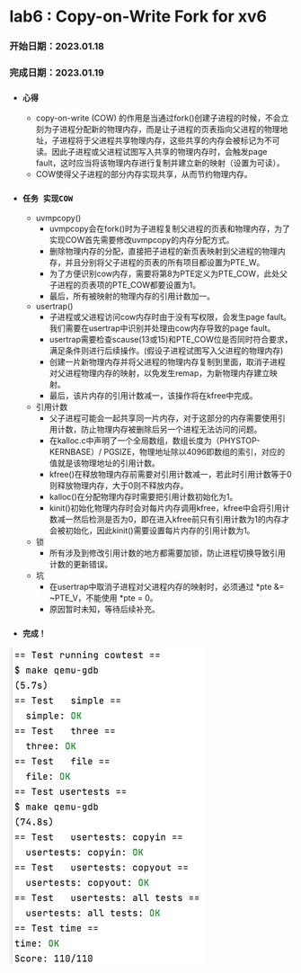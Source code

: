 # lab6 : Copy-on-Write Fork for xv6
### 开始日期：2023.01.18
### 完成日期：2023.01.19
- ### `心得`
  - copy-on-write (COW) 的作用是当通过fork()创建子进程的时候，不会立刻为子进程分配新的物理内存，而是让子进程的页表指向父进程的物理地址，子进程将于父进程共享物理内存，这些共享的内存会被标记为不可读。因此子进程或父进程试图写入共享的物理内存时，会触发page fault，这时应当将该物理内存进行复制并建立新的映射（设置为可读）。
  - COW使得父子进程的部分内存实现共享，从而节约物理内存。
- ### `任务 实现COW`
  - uvmpcopy()
    - uvmpcopy会在fork()时为子进程复制父进程的页表和物理内存，为了实现COW首先需要修改uvmpcopy的内存分配方式。
    - 删除物理内存的分配，直接把子进程的新页表映射到父进程的物理内存，并且分别将父子进程的页表的所有项目都设置为PTE_W。
    - 为了方便识别cow内存，需要将第8为PTE定义为PTE_COW，此处父子进程的页表项的PTE_COW都要设置为1。
    - 最后，所有被映射的物理内存的引用计数加一。
  - usertrap()
    - 子进程或父进程访问cow内存时由于没有写权限，会发生page fault。我们需要在usertrap中识别并处理由cow内存导致的page fault。
    - usertrap需要检查scause(13或15)和PTE_COW位是否同时符合要求，满足条件则进行后续操作。(假设子进程试图写入父进程的物理内存)
    - 创建一片新物理内存并将父进程的物理内存复制到里面，取消子进程对父进程物理内存的映射，以免发生remap，为新物理内存建立映射。
    - 最后，该片内存的引用计数减一，该操作将在kfree中完成。
  - 引用计数
    - 父子进程可能会一起共享同一片内存，对于这部分的内存需要使用引用计数，防止物理内存被删除后另一个进程无法访问的问题。
    - 在kalloc.c中声明了一个全局数组，数组长度为（PHYSTOP-KERNBASE）/ PGSIZE，物理地址除以4096即数组的索引，对应的值就是该物理地址的引用计数。
    - kfree()在释放物理内存前需要对引用计数减一，若此时引用计数等于0则释放物理内存，大于0则不释放内存。
    - kalloc()在分配物理内存时需要把引用计数初始化为1。
    - kinit()初始化物理内存时会对每片内存调用kfree，kfree中会将引用计数减一然后检测是否为0，即在进入kfree前只有引用计数为1的内存才会被初始化，因此kinit()需要设置每片内存的引用计数为1。
  - 锁
    - 所有涉及到修改引用计数的地方都需要加锁，防止进程切换导致引用计数的更新错误。
  - 坑
    - 在usertrap中取消子进程对父进程内存的映射时，必须通过 *pte &= ~PTE_V，不能使用 *pte = 0。
    - 原因暂时未知，等待后续补充。
- ### `完成！`
![Image text](https://raw.githubusercontent.com/JennyTurtles/MIT6.S081-2020-labs/cow/user/lab6完成.png)
